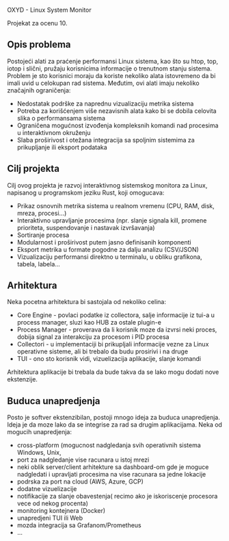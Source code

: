 OXYD - Linux System Monitor 

Projekat za ocenu 10.

## Opis problema

Postojeći alati za praćenje performansi Linux sistema, kao što su htop, top, iotop i slični, pružaju korisnicima informacije o trenutnom stanju sistema. Problem je sto korisnici moraju da koriste nekoliko alata istovremeno da bi imali uvid u celokupan rad sistema.
Međutim, ovi alati imaju nekoliko značajnih ograničenja:

- Nedostatak podrške za naprednu vizualizaciju metrika sistema
- Potreba za korišćenjem više nezavisnih alata kako bi se dobila celovita slika o performansama sistema
- Ograničena mogućnost izvođenja kompleksnih komandi nad procesima u interaktivnom okruženju
- Slaba proširivost i otežana integracija sa spoljnim sistemima za prikupljanje ili eksport podataka

## Cilj projekta

Cilj ovog projekta je razvoj interaktivnog sistemskog monitora za Linux, napisanog u programskom jeziku Rust, koji omogucava:

- Prikaz osnovnih metrika sistema u realnom vremenu (CPU, RAM, disk, mreza, procesi...)
- Interaktivno upravljanje procesima (npr. slanje signala kill, promene prioriteta, suspendovanje i nastavak izvršavanja)
- Sortiranje procesa
- Modularnost i proširivost putem jasno definisanih komponenti
- Eksport metrika u formate pogodne za dalju analizu (CSV/JSON)
- Vizualizaciju performansi direktno u terminalu, u obliku grafikona, tabela, labela...

## Arhitektura

Neka pocetna arhitektura bi sastojala od nekoliko celina:

- Core Engine - povlaci podatke iz collectora, salje informacije iz tui-a u process manager, sluzi kao HUB za ostale plugin-e
- Process Manager - proverava da li korisnik moze da izvrsi neki proces, dobija signal za interakciju za procesom i PID procesa
- Collectori - u implementaciji bi prikupljali informacije vezne za Linux operativne sisteme, ali bi trebalo da budu prosirivi i na druge
- TUI - ono sto korisnik vidi, vizuelizacija aplikacije, slanje komandi

Arhitektura aplikacije bi trebala da bude takva da se lako mogu dodati nove ekstenzije.

## Buduca unapredjenja

Posto je softver ekstenzibilan, postoji mnogo ideja za buduca unapredjenja. Ideja je da moze lako da se integrise za rad sa drugim aplikacijama. Neka od mogucih unapredjenja:

- cross-platform (mogucnost nadgledanja svih operativnih sistema Windows, Unix, 
- port za nadgledanje vise racunara u istoj mrezi 
- neki oblik server/client arhitekture sa dashboard-om gde je moguce nadgledati i upravljati procesima na vise racunara sa jedne lokacije
- podrska za port na cloud (AWS, Azure, GCP)
- dodatne vizuelizacije
- notifikacije za slanje obavestenja( recimo ako je iskoriscenje procesora vece od nekog procenta)
- monitoring kontejnera (Docker)
- unapredjeni TUI ili Web
- mozda integracija sa Grafanom/Prometheus
- ...
